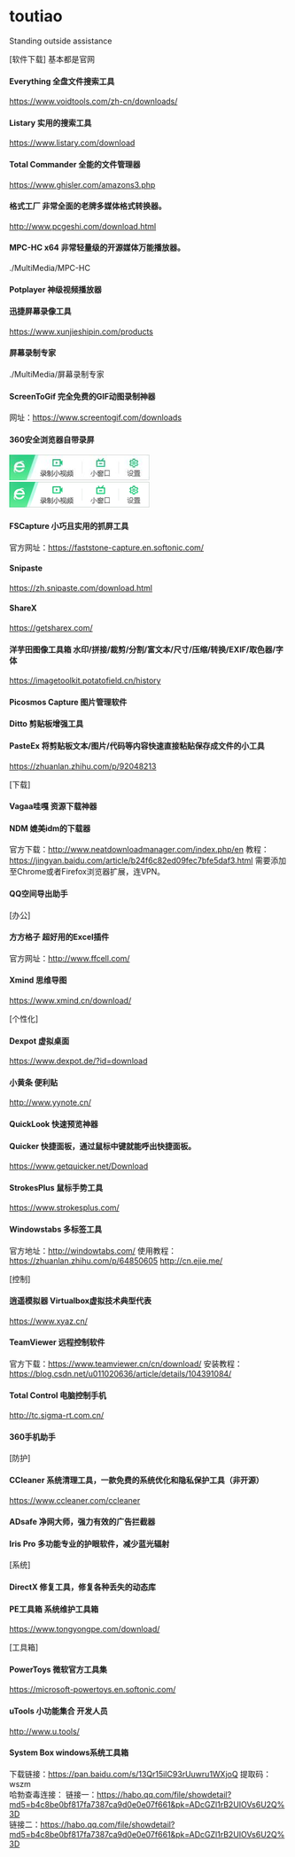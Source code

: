 # toutiao
Standing outside assistance

[软件下载] 基本都是官网

#### Everything  全盘文件搜索工具
https://www.voidtools.com/zh-cn/downloads/

#### Listary  实用的搜索工具
https://www.listary.com/download

#### Total Commander  全能的文件管理器
https://www.ghisler.com/amazons3.php

#### 格式工厂  非常全面的老牌多媒体格式转换器。
http://www.pcgeshi.com/download.html

#### MPC-HC x64  非常轻量级的开源媒体万能播放器。
./MultiMedia/MPC-HC
#### Potplayer 神级视频播放器

#### 迅捷屏幕录像工具
https://www.xunjieshipin.com/products
#### 屏幕录制专家
./MultiMedia/屏幕录制专家
#### ScreenToGif  完全免费的GIF动图录制神器 
网址：https://www.screentogif.com/downloads
#### 360安全浏览器自带录屏
![image](https://github.com/luosader/toutiao/blob/master/MultiMedia/360browserMakeVideo.jpg)
![image](https://github.com/luosader/toutiao/blob/master/MultiMedia/360browserMakeVideo.png)

#### FSCapture  小巧且实用的抓屏工具
官方网址：https://faststone-capture.en.softonic.com/ 
#### Snipaste
https://zh.snipaste.com/download.html
#### ShareX
https://getsharex.com/

#### 洋芋田图像工具箱  水印/拼接/裁剪/分割/富文本/尺寸/压缩/转换/EXIF/取色器/字体
https://imagetoolkit.potatofield.cn/history
#### Picosmos Capture  图片管理软件

#### Ditto  剪贴板增强工具
#### PasteEx  将剪贴板文本/图片/代码等内容快速直接粘贴保存成文件的小工具
https://zhuanlan.zhihu.com/p/92048213

[下载]
#### Vagaa哇嘎  资源下载神器
#### NDM  媲美idm的下载器 
官方下载：http://www.neatdownloadmanager.com/index.php/en
教程：https://jingyan.baidu.com/article/b24f6c82ed09fec7bfe5daf3.html
    需要添加至Chrome或者Firefox浏览器扩展，连VPN。
#### QQ空间导出助手

[办公]
#### 方方格子  超好用的Excel插件 
官方网址：http://www.ffcell.com/
#### Xmind  思维导图
https://www.xmind.cn/download/

[个性化]
#### Dexpot  虚拟桌面
https://www.dexpot.de/?id=download
#### 小黄条  便利贴
http://www.yynote.cn/
#### QuickLook  快速预览神器
#### Quicker  快捷面板，通过鼠标中键就能呼出快捷面板。
https://www.getquicker.net/Download
#### StrokesPlus  鼠标手势工具
https://www.strokesplus.com/
#### Windowstabs  多标签工具
官方地址：http://windowtabs.com/
使用教程：https://zhuanlan.zhihu.com/p/64850605  http://cn.ejie.me/

[控制]
#### 逍遥模拟器  Virtualbox虚拟技术典型代表
https://www.xyaz.cn/
#### TeamViewer  远程控制软件
官方下载：https://www.teamviewer.cn/cn/download/
安装教程：https://blog.csdn.net/u011020636/article/details/104391084/
#### Total Control  电脑控制手机
http://tc.sigma-rt.com.cn/
#### 360手机助手  

[防护]
#### CCleaner  系统清理工具，一款免费的系统优化和隐私保护工具（非开源）
https://www.ccleaner.com/ccleaner
#### ADsafe  净网大师，强力有效的广告拦截器
#### Iris Pro  多功能专业的护眼软件，减少蓝光辐射

[系统]
#### DirectX  修复工具，修复各种丢失的动态库
#### PE工具箱  系统维护工具箱
https://www.tongyongpe.com/download/

[工具箱]
#### PowerToys  微软官方工具集
https://microsoft-powertoys.en.softonic.com/
#### uTools  小功能集合 开发人员
http://www.u.tools/
#### System Box  windows系统工具箱
下载链接：https://pan.baidu.com/s/13Qr15iIC93rUuwru1WXjoQ 提取码：wszm  
哈勃查毒连接：
    链接一：https://habo.qq.com/file/showdetail?md5=b4c8be0bf817fa7387ca9d0e0e07f661&pk=ADcGZl1rB2UIOVs6U2Q%3D  
    链接二：https://habo.qq.com/file/showdetail?md5=b4c8be0bf817fa7387ca9d0e0e07f661&pk=ADcGZl1rB2UIOVs6U2Q%3D



